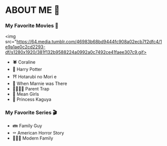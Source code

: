 # ABOUT ME 💬
### My Favorite Movies 🎥 

<img src="https://64.media.tumblr.com/46983b68bd9444fc908a02ecb7f2dfc4/1e9a1ae0c2cd2293-df/s1280x1920/381f132b9588224a0992a0c7492ce41faee307c9.gif>

- 🕷️ Coraline
- 🦉 Harry Potter
- ⛩️ Hotarubi no Mori e
- 🗼 When Marnie was There
- 👨‍👩‍👧‍👧 Parent Trap
- 💃 Mean Girls
- 🏯 Princess Kaguya

### My Favorite Series 🎬
- 👪 Family Guy
- ⚰️ American Horror Story
- 👨‍👨‍👧 Modern Family
